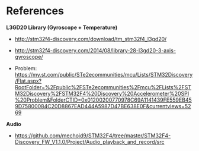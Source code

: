 # References

**L3GD20 Library (Gyroscope + Temperature)**

- http://stm32f4-discovery.com/download/tm_stm32f4_l3gd20/

- http://stm32f4-discovery.com/2014/08/library-28-l3gd20-3-axis-gyroscope/

- Problem: https://my.st.com/public/STe2ecommunities/mcu/Lists/STM32Discovery/Flat.aspx?RootFolder=%2Fpublic%2FSTe2ecommunities%2Fmcu%2FLists%2FSTM32Discovery%2FSTM32F4%20Discovery%20Accelerometer%20SPI%20Problem&FolderCTID=0x01200200770978C69A1141439FE559EB459D75800084C20D8867EAD444A5987D47BE638E0F&currentviews=5269

**Audio**

- https://github.com/mechoid9/STM32F4/tree/master/STM32F4-Discovery_FW_V1.1.0/Project/Audio_playback_and_record/src
